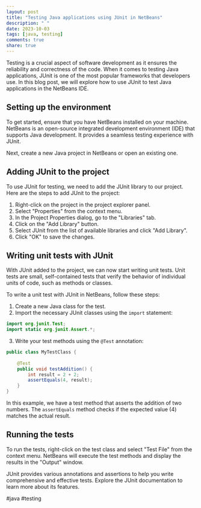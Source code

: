 ```yaml
---
layout: post
title: "Testing Java applications using JUnit in NetBeans"
description: " "
date: 2023-10-03
tags: [java, testing]
comments: true
share: true
---
```


Testing is a crucial aspect of software development as it ensures the reliability and correctness of the code. When it comes to testing Java applications, JUnit is one of the most popular frameworks that developers use. In this blog post, we will explore how to use JUnit to test Java applications in the NetBeans IDE.

## Setting up the environment

To get started, ensure that you have NetBeans installed on your machine. NetBeans is an open-source integrated development environment (IDE) that supports Java development. It provides a seamless testing experience with JUnit.

Next, create a new Java project in NetBeans or open an existing one.

## Adding JUnit to the project

To use JUnit for testing, we need to add the JUnit library to our project. Here are the steps to add JUnit to the project:

1. Right-click on the project in the project explorer panel.
2. Select "Properties" from the context menu.
3. In the Project Properties dialog, go to the "Libraries" tab.
4. Click on the "Add Library" button.
5. Select JUnit from the list of available libraries and click "Add Library".
6. Click "OK" to save the changes.

## Writing unit tests with JUnit

With JUnit added to the project, we can now start writing unit tests. Unit tests are small, self-contained tests that verify the behavior of individual units of code, such as methods or classes.

To write a unit test with JUnit in NetBeans, follow these steps:

1. Create a new Java class for the test.
2. Import the necessary JUnit classes using the `import` statement:

```java
import org.junit.Test;
import static org.junit.Assert.*;
```

3. Write your test methods using the `@Test` annotation:

```java
public class MyTestClass {
    
    @Test
    public void testAddition() {
        int result = 2 + 2;
        assertEquals(4, result);
    }
}
```

In this example, we have a test method that asserts the addition of two numbers. The `assertEquals` method checks if the expected value (4) matches the actual result.

## Running the tests

To run the tests, right-click on the test class and select "Test File" from the context menu. NetBeans will execute the test methods and display the results in the "Output" window.

JUnit provides various annotations and assertions to help you write comprehensive and effective tests. Explore the JUnit documentation to learn more about its features.

#java #testing